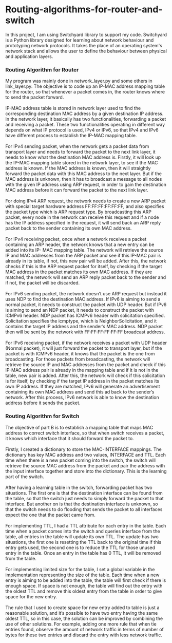# Routing-algorithms-for-router-and-switch
In this project, I am using Switchyard library to support my code. Switchyard is a Python library designed for learning about network behaviour and prototyping network protocols. It takes the place of an operating system's network stack and allows the user to define the behaviour between physical and application layers. <br />
### Routing Algorithm for Router
My program was mainly done in network_layer.py and some others in link_layer.py. The objective is to code up an IP-MAC address mapping table for the router, so that whenever a packet comes in, the router knows where to send the packet forward. <br />
<br />
IP-MAC address table is stored in network layer used to find the corresponding destination MAC address by a given destination IP address. In the network layer, it basically has two functionalities, forwarding a packet and receiving a packet. These two functionalities operating in different way depends on what IP protocol is used, IPv4 or IPv6, so that IPv4 and IPv6 have different process to establish the IP-MAC mapping table.<br /> <br />
For IPv4 sending packet, when the network gets a packet data from transport layer and needs to forward the packet to the next link layer, it needs to know what the destination MAC address is. Firstly, it will look up the IP-MAC mapping table stored in the network layer, to see if the MAC address is known. If the MAC address is known, then it will straightly forward the packet data with this MAC address to the next layer. But if the MAC address is unknown, then it has to broadcast a message to all nodes with the given IP address using ARP request, in order to gain the destination MAC address before it can forward the packet to the next link layer.<br /> <br />
For doing IPv4 ARP request, the network needs to create a new ARP packet with special target hardware address FF:FF:FF:FF:FF:FF, and also specifies the packet type which is ARP request type. By broadcasting this ARP packet, every node in the network can receive this request and if a node has the IP address specified in the request, it will send back an ARP reply packet back to the sender containing its own MAC address. <br /> <br />
For IPv4 receiving packet, once when a network receives a packet containing an ARP header, the network knows that a new entry can be added into its IP- MAC mapping table. The network will retrieve the source IP and MAC addresses from the ARP packet and see if this IP-MAC pair is already in its table, if not, this new pair will be added. After this, the network checks if this is the ARP request packet for itself, by checking if the target MAC address in the packet matches its own MAC address. If they are matched, the network will send an ARP reply packet back to the sender and if not, the packet will be discarded.<br /> <br />
For IPv6 sending packet, the network doesn’t use ARP request but instead it uses NDP to find the destination MAC address. If IPv6 is aiming to send a normal packet, it needs to construct the packet with UDP header. But if IPv6 is aiming to send an NDP packet, it needs to construct the packet with ICMPv6 header. NDP packet has ICMPv6 header with solicitation specified. Solicitation specifies the icmptype, which is NeighborSolicitation, and it contains the target IP address and the sender’s MAC address. NDP packet then will be sent by the network with FF:FF:FF:FF:FF:FF broadcast address.<br /> <br />
For IPv6 receiving packet, if the network receives a packet with UDP header (Normal packet), it will just forward the packet to transport layer, but if the packet is with ICMPv6 header, it knows that the packet is the one from broadcasting. For those packets from broadcasting, the network will retrieve the source IP and MAC addresses from the packet and check if this IP-MAC address pair is already in the mapping table and if it is not in the table, new pair is added. After this, the network will check if this solicitation is for itself, by checking if the target IP address in the packet matches its own IP address. If they are matched, IPv6 will generate an advertisement containing its own MAC address and send this ad back to the sender’s network. After this process, IPv6 network is able to know the destination address before it sends the packet. <br />
### Routing Algorithm for Switch
The objective of part B is to establish a mapping table that maps MAC address to correct switch interface, so that when switch receives a packet, it knows which interface that it should forward the packet to. <br /> <br />
Firstly, I created a dictionary to store the MAC-INTERFACE mappings. The dictionary has key MAC address and two values, INTERFACE and TTL. Each time when there is a new packet coming into the switch, the switch will retrieve the source MAC address from the packet and pair the address with the input interface together and store into the dictionary. This is the learning part of the switch.<br /> <br />
After having a learning table in the switch, forwarding packet has two situations. The first one is that the destination interface can be found from the table, so that the switch just needs to simply forward the packet to that interface. But another on is that the destination interface is unknown, so that the switch needs to do flooding that sends the packet to all interfaces expect the one that the packet came from.<br /> <br />
For implementing TTL, I had a TTL attribute for each entry in the table. Each time when a packet comes into the switch and queries interface from the table, all entries in the table will update its own TTL. The update has two situations, the first one is resetting the TTL back to the original time if this entry gets used, the second one is to reduce the TTL for those unused entry in the table. Once an entry in the table has 0 TTL, it will be removed from the table.<br /> <br />
For implementing limited size for the table, I set a global variable in the implementation representing the size of the table. Each time when a new entry is aiming to be added into the table, the table will first check if there is enough space. If space is not enough, the table will find out the entry with the oldest TTL and remove this oldest entry from the table in order to give space for the new entry.<br /> <br />
The rule that I used to create space for new entry added to table is just a reasonable solution, and it’s possible to have two entry having the same oldest TTL, so in this case, the solution can be improved by combining the use of other solutions. For example, adding one more rule that when tie entries found, observe the amount of network traffic in terms of number of bytes for these two entries and discard the entry with less network traffic.<br /> <br />
